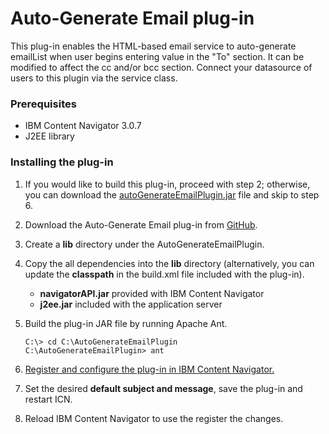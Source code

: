 # Auto-Generate Email plug-in

This plug-in enables the HTML-based email service to auto-generate emailList when user begins entering value in the "To" section. It can be modified to affect the cc and/or bcc section.
Connect your datasource of users to this plugin via the service class.

### Prerequisites

* IBM Content Navigator 3.0.7
* J2EE library

### Installing the plug-in

1. If you would like to build this plug-in, proceed with step 2; otherwise, you can download the [autoGenerateEmailPlugin.jar](https://github.com/ibm-ecm/ibm-content-navigator-samples/tree/master/CustomEmailPlugin/autoGenerateEmailPlugin.jar) file and skip to step 6.
2. Download the Auto-Generate Email plug-in from [GitHub](https://github.com/ibm-ecm/ibm-content-navigator-samples/tree/master/AutoGenerateEmailPlugin).
3. Create a **lib** directory under the AutoGenerateEmailPlugin.
4. Copy the all dependencies into the **lib** directory (alternatively, you can update the **classpath** in the build.xml file included with the plug-in).
    * **navigatorAPI.jar** provided with IBM Content Navigator
    * **j2ee.jar** included with the application server
5. Build the plug-in JAR file by running Apache Ant.

    ```
    C:\> cd C:\AutoGenerateEmailPlugin
    C:\AutoGenerateEmailPlugin> ant
    ```
6. [Register and configure the plug-in in IBM Content Navigator.](http://www.ibm.com/support/knowledgecenter/SSEUEX_3.0.8/com.ibm.installingeuc.doc/eucco012.htm)
7. Set the desired **default subject and message**, save the plug-in and restart ICN.
8. Reload IBM Content Navigator to use the register the changes.